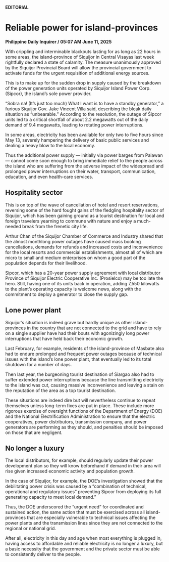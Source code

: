 **EDITORIAL**

# Reliable power for island-provinces

****Philippine Daily Inquirer / 05:07 AM June 11, 2025****



With crippling and interminable blackouts lasting for as long as 22 hours in some areas, the island-province of Siquijor in Central Visayas last week rightfully declared a state of calamity. The measure unanimously approved by the Siquijor Provincial Board will allow the provincial government to activate funds for the urgent requisition of additional energy sources.

This is to make up for the sudden drop in supply caused by the breakdown of the power generation units operated by Siquijor Island Power Corp. (Sipcor), the island’s sole power provider.

“Sobra na! (It’s just too much) What I want is to have a standby generator,” a furious Siquijor Gov. Jake Vincent Villa said, describing the bleak daily situation as “unbearable.” According to the resolution, the outage of Sipcor units led to a critical shortfall of about 2.2 megawatts out of the daily demand of 9.4 megawatts, leading to rotating power interruptions.

In some areas, electricity has been available for only two to five hours since May 13, severely hampering the delivery of basic public services and dealing a heavy blow to the local economy.

Thus the additional power supply — initially via power barges from Palawan — cannot come soon enough to bring immediate relief to the people across the island who are suffering from the adverse impact of the widespread and prolonged power interruptions on their water, transport, communication, education, and even health-care services.

## Hospitality sector

This is on top of the wave of cancellation of hotel and resort reservations, reversing some of the hard fought gains of the fledgling hospitality sector of Siquijor, which has been gaining ground as a tourist destination for local and foreign travelers yearning to commune with nature and enjoy a much-needed break from the frenetic city life.

Arthur Chan of the Siquijor Chamber of Commerce and Industry shared that the almost monthlong power outages have caused mass booking cancellations, demands for refunds and increased costs and inconvenience for the local resorts and commercial establishments, almost all of which are micro to small and medium enterprises on whom a good part of the population depends for their livelihood.

Sipcor, which has a 20-year power supply agreement with local distributor Province of Siquijor Electric Cooperative Inc. (Prosielco) may be too late the hero. Still, having one of its units back in operation, adding 7,550 kilowatts to the plant’s operating capacity is welcome news, along with the commitment to deploy a generator to close the supply gap.

## Lone power plant

Siquijor’s situation is indeed grave but hardly unique as other island-provinces in the country that are not connected to the grid and have to rely on a single supplier have had their bouts with agonizingly long power interruptions that have held back their economic growth.

Last February, for example, residents of the island-province of Masbate also had to endure prolonged and frequent power outages because of technical issues with the island’s lone power plant, that eventually led to its total shutdown for a number of days.

Then last year, the burgeoning tourist destination of Siargao also had to suffer extended power interruptions because the line transmitting electricity to the island was cut, causing massive inconvenience and leaving a stain on the reputation of the area as a top tourist destination.

These situations are indeed dire but will nevertheless continue to repeat themselves unless long-term fixes are put in place. These include more rigorous exercise of oversight functions of the Department of Energy (DOE) and the National Electrification Administration to ensure that the electric cooperatives, power distributors, transmission company, and power generators are performing as they should, and penalties should be imposed on those that are negligent.

## No longer a luxury

The local distributors, for example, should regularly update their power development plan so they will know beforehand if demand in their area will rise given increased economic activity and population growth.

In the case of Siquijor, for example, the DOE’s investigation showed that the debilitating power crisis was caused by a “combination of technical, operational and regulatory issues” preventing Sipcor from deploying its full generating capacity to meet local demand.”

Thus, the DOE underscored the “urgent need” for coordinated and sustained action, the same action that must be exercised across all island-provinces that are especially vulnerable to technical issues affecting the power plants and the transmission lines since they are not connected to the regional or national grid.

After all, electricity in this day and age when most everything is plugged in, having access to affordable and reliable electricity is no longer a luxury, but a basic necessity that the government and the private sector must be able to consistently deliver to the people.